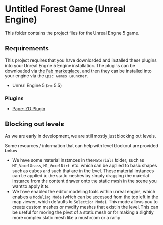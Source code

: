 # Untitled Forest Game (Unreal Engine)

This folder contains the project files for the Unreal Engine 5 game.

## Requirements

This project requires that you have downloaded and installed these plugins into
your Unreal Engine 5 Engine installation. The plugins can be downloaded via [the
Fab marketplace](https://fab.com), and then they can be installed into your
engine via the `Epic Games Launcher`.

* Unreal Engine 5 (>= 5.5)

### Plugins

* [Paper ZD Plugin](https://www.fab.com/listings/6664e3b5-e376-47aa-a0dd-f7bbbd5b93c0)

## Blocking out levels

As we are early in development, we are still mostly just blocking out levels.

Some resources / information that can help with level blockout are provided
below

* We have some material instances in the `Materials` folder, such as
  `MI_VoxelGrass`, `MI_VoxelDirt`, etc. which can be applied to basic shapes
  such as cubes and such that are in the level. These material instances can be
  applied to the static meshes by simply dragging the material instance from the
  content drawer onto the static mesh in the scene you want to apply it to.
* We have enabled the editor modeling tools within unreal engine, which enables
  a `Modeling Mode` (which can be accessed from the top left in the map viewer,
  which defaults to `Selection Mode`). This mode allows you to create custom
  meshes or modify meshes that exist in the level. This can be useful for moving
  the pivot of a static mesh or for making a slightly more complex static mesh
  like a mushroom or a ramp.
